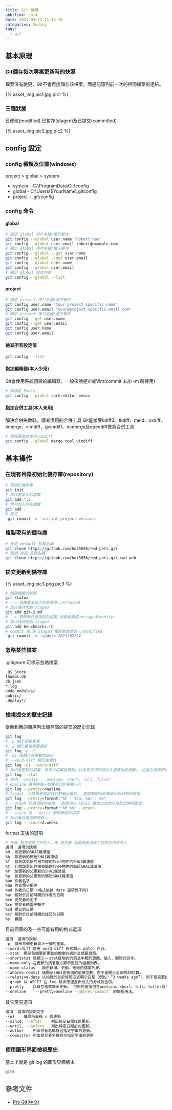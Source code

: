```yaml
---
title: Git 說明
abbrlink: cbf4
date: 2021-03-22 11:16:18
categories: Coding
tags:
  - git
---
```


## 基本原理

### Git儲存每次專案更新時的快照
檔案沒有變更，Git不會再度儲存該檔案，而是記錄到前一次的相同檔案的連結。
<div style="width:500px">
	{% asset_img pic1.jpg pic1 %}
</div>

### 三種狀態
已修改(modified),已暫存(staged)及已提交(committed)
<div style="width:500px">
	{% asset_img pic2.jpg pic2 %}
</div>



## config 設定

### config 種類及位置(windows)
project > global > system
+ system - C:\ProgramData\Git\config
+ global - C:\Users\\$YourName\\.gitconfig
+ project - .git/config

### config 命令

#### global
``` bash
# 設定 global 用戶名稱/電子郵件
git config --global user.name "Robert Kao"
git config --global user.email robert@example.com
# 顯示 global 用戶名稱/電子郵件
git config --global --get user.name
git config --global --get user.email
git config --global user.name
git config --global user.email
# 顯示 global 設定內容
git config --global --list
```

#### project
``` bash
# 設定 project 用戶名稱/電子郵件
git config user.name "Your project specific name"
git config user.email "your@project-specific-email.com"
# 顯示 project 用戶名稱/電子郵件
git config --get user.name
git config --get user.email
git config user.name
git config user.email
```

#### 檢查所有設定值
``` bash
git config --list
```

#### 指定編輯器(本人少用)
Git會使用系統預設的編輯器，一般來說是Vi或Vim(commit 未加 -m 時使用)
``` bash
# 如指定 Emacs
git config --global core.editor emacs
```

#### 指定合併工具(本人未用)
解決合併失敗時，讀者慣用的合併工具
Git能接受kdiff3、tkdiff、meld、xxdiff、emerge、vimdiff、gvimdiff、ecmerge及opendiff做為合併工具
``` bash
# 假設讀者想使用vimdiff
git config --global merge.tool vimdiff
```

## 基本操作

### 在現有目錄初始化儲存庫(repository)
``` bash
# 初始化儲存庫
git init
# 加入要加入的檔案
git add *.c
# 也可加入所有檔案
git add .
# 提交
 git commit -m 'initial project version'
```

### 複製現有的儲存庫
``` bash
# 使用 default 目錄名稱
git clone https://github.com/hot5656/rwd-pets.git
# 使用 自定 目錄名稱
git clone https://github.com/hot5656/rwd-pets.git rwd-web
```

### 提交更新到儲存庫
<div style="width:500px">
	{% asset_img pic3.png pic3 %}
</div>

``` bash
# 檢視檔案的狀態
git status
# --> 若檔案未加入的狀態為 untracked 
# 加入後狀態為 staged
git add git-2.md
# --> 若修改已被追蹤的檔案,狀態會變成unstaged(modify) 
# 加入後狀態為 staged
git add benchmarks.rb
# commit 後,原 staged 檔案就會變成 unmodified
 git commit -m 'update 2021/02/22'
``` 

### 忽略某些檔案 
.gitignore 可標示忽略檔案
``` bash
.DS_Store
Thumbs.db
db.json
*.log
node_modules/
public/
.deploy*/
```

### 檢視提交的歷史記錄
從新到舊的順序列出儲存庫的提交的歷史記錄
``` bash
git log
# -p 顯示更新差異
# -2 顯示最後兩筆更新
git log -p -2
# -U1 僅顯示有更動的部分
# --word-diff 顯示差異性
git log -U1 --word-diff
# 列出被更動的檔案、有多少檔案被更動，以及有多行列被加入或移出該檔案。 也會在最後印出摘要的訊息
git log --stat
# 選項 --pretty :　oneline, short, full, fuller
# oneline 選項將每一個更新印到單獨一行
git log --pretty=oneline
# format，允許讀者指定自訂的輸出格式。 當需要輸出給機器分析時特別有用
git log --pretty=format:"%h - %an, %ar : %s"
# --graph 的選項特別有用。 該選項以 ASCII 畫出分支的分歧及合併的歷史
git log --pretty=format:"%h %s" --graph
# --since 及 --until 限制時間的選項
# 列出最近兩週的更新
git log --since=2.weeks
```

format 支援的選項
``` bash
# 作者 是完成該工作的人，而 提交者 則是最後將該工作提交出來的人
選項	選項的說明
%H	該更新的SHA1雜湊值
%h	該更新的簡短SHA1雜湊值
%T	存放該更新的根目錄的Tree物件的SHA1雜湊值
%t	存放該更新的根目錄的Tree物件的簡短SHA1雜湊值
%P	該更新的父更新的SHA1雜湊值
%p	該更新的父更新的簡短SHA1雜湊值
%an	作者名字
%ae	作者電子郵件
%ad	作者的日期 (格式依據 date 選項而不同)
%ar	相對於目前時間的作者的日期
%cn	提交者的名字
%ce	提交者的電子郵件
%cd	提交的日期
%cr	相對於目前時間的提交的日期
%s	標題 
```

目前涵蓋的及一些可能有用的格式選項
``` bash
選項	選項的說明
-p	顯示每個更新與上一個的差異。
--word-diff	使用 word diff 格式顯示 patch 內容。
--stat	顯示每個更新更動的檔案的統計及摘要資訊。
--shortstat	僅顯示--stat提供的的訊息中關於更動、插入、刪除的文字。
--name-only	在更新的訊息後方顯示更動的檔案列表。
--name-status	顯示新增、更動、刪除的檔案列表。
--abbrev-commit	僅顯示SHA1查核值的前幾位數，而不是顯示全部的40位數。
--relative-date	以相對於目前時間方式顯示日期（例如：“2 weeks ago”），而不是完整的日期格式。
--graph	以 ASCII 在 log 輸出旁邊畫出分支的分歧及合併。
--pretty	以其它格式顯示更新。 可用的選項包含oneline、short、full、fuller及可自訂格式的format。
--oneline	`--pretty=oneline --abbrev-commit` 的簡短用法。
```

其它常見選項
``` bash
選項	選項的說明文字
-(n)	僅顯示最後 n 個更新
--since, --after	列出特定日期後的更新。
--until, --before	列出特定日期前的更新。
--author	列出作者名稱符合指定字串的更新。
--committer	列出提交者名稱符合指定字串的更新
```

### 使用圖形界面檢視歷史
基本上就是 git log 的圖形界面版本
``` bash
gitk
```


## <font color=#555555>參考文件</font>
+ [Pro Git(中文)](http://iissnan.com/progit/index.zh-tw.html)